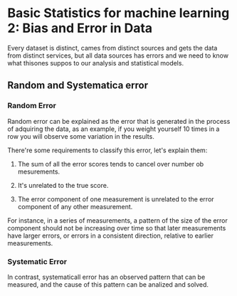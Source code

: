 # Basic Statistics for machine learning 2: Bias and Error in Data

Every dataset is distinct, cames from distinct sources and gets the data from distinct services, but all data sources has errors and we need to know what thisones suppos to our analysis and statistical models.

## Random and Systematica error 

### Random Error

Random error can be explained as the error that is generated in the process of adquiring the data, as an example, if you weight yourself 10 times in a row you will observe some variation in the results.

There're some requirements to classify this error, let's explain them:

1. The sum of all the error scores tends to cancel over number ob mesurements.

2. It's unrelated to the true score.

3. The error component of one measurement is unrelated to the error component of any other measurement.


For instance, in a series of measurements, a pattern of the size of the error component should not be increasing over time so that later measurements have larger errors, or errors in a consistent direction, relative to earlier measurements.

### Systematic Error

In contrast, systematicall error has an observed pattern that can be measured, and the cause of this pattern can be analized and solved.
